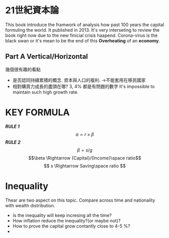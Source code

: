 # 21世紀資本論
 This book introduce the framwork of analysis how past 100 years the capital formuling the world.
 It published in 2013. It's very interseting  to review the book right now due to the new finicial crisis haapend. Corona-virus is the black swan or it's mean to be the end of this **Overheating** of an **economy**.
 
 ## Part A Vertical/Horizontal 
 幾個很有趣的看點
- 是否認同持續累積的概念. 資本與人口的複利. ->不能套用在移民國家
- 相對購買力成長的盡頭在哪? 3, 4% 都是有問題的數字 It's impossible to maintain such high growth rate.

# KEY FORMULA
***RULE 1***
$$\alpha = r \times \beta$$
***RULE 2***
$$ \beta = s/g$$
$$\beta \Rightarrow {Capital}/{Income}\space ratio$$
$$ s \Rightarrow Saving\space ratio $$


# Inequality
Thear are two aspect on this topic. Compare across time and nationality with wealth distribution. 
- Is the inequality will keep incresing all the time?
- How inflation reduce the inequality?(or maybe not)?
- How to prove the capital grow contantly close to 4-5 %?
- 
<!--stackedit_data:
eyJoaXN0b3J5IjpbLTEwOTA4MjcxMTEsMTg1MTQwMTI1NSw0Nj
YxOTIyMDddfQ==
-->